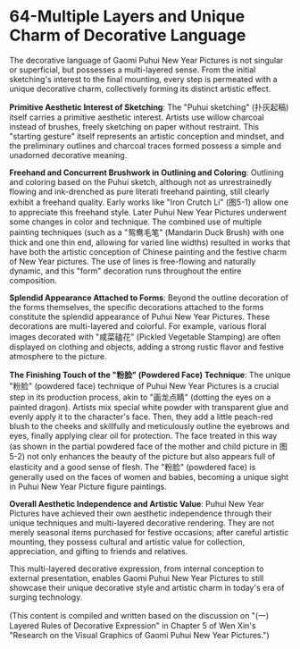 # 64-Multiple Layers and Unique Charm of Decorative Language

The decorative language of Gaomi Puhui New Year Pictures is not singular or superficial, but possesses a multi-layered sense. From the initial sketching's interest to the final mounting, every step is permeated with a unique decorative charm, collectively forming its distinct artistic effect.

**Primitive Aesthetic Interest of Sketching**:
The "Puhui sketching" (扑灰起稿) itself carries a primitive aesthetic interest. Artists use willow charcoal instead of brushes, freely sketching on paper without restraint. This "starting gesture" itself represents an artistic conception and mindset, and the preliminary outlines and charcoal traces formed possess a simple and unadorned decorative meaning.

**Freehand and Concurrent Brushwork in Outlining and Coloring**:
Outlining and coloring based on the Puhui sketch, although not as unrestrainedly flowing and ink-drenched as pure literati freehand painting, still clearly exhibit a freehand quality. Early works like "Iron Crutch Li" (图5-1) allow one to appreciate this freehand style.
Later Puhui New Year Pictures underwent some changes in color and technique. The combined use of multiple painting techniques (such as a "鸳鸯毛笔" (Mandarin Duck Brush) with one thick and one thin end, allowing for varied line widths) resulted in works that have both the artistic conception of Chinese painting and the festive charm of New Year pictures. The use of lines is free-flowing and naturally dynamic, and this "form" decoration runs throughout the entire composition.

**Splendid Appearance Attached to Forms**:
Beyond the outline decoration of the forms themselves, the specific decorations attached to the forms constitute the splendid appearance of Puhui New Year Pictures. These decorations are multi-layered and colorful. For example, various floral images decorated with "咸菜磕花" (Pickled Vegetable Stamping) are often displayed on clothing and objects, adding a strong rustic flavor and festive atmosphere to the picture.

**The Finishing Touch of the "粉脸" (Powdered Face) Technique**:
The unique "粉脸" (powdered face) technique of Puhui New Year Pictures is a crucial step in its production process, akin to "画龙点睛" (dotting the eyes on a painted dragon). Artists mix special white powder with transparent glue and evenly apply it to the character's face. Then, they add a little peach-red blush to the cheeks and skillfully and meticulously outline the eyebrows and eyes, finally applying clear oil for protection. The face treated in this way (as shown in the partial powdered face of the mother and child picture in 图5-2) not only enhances the beauty of the picture but also appears full of elasticity and a good sense of flesh. The "粉脸" (powdered face) is generally used on the faces of women and babies, becoming a unique sight in Puhui New Year Picture figure paintings.

**Overall Aesthetic Independence and Artistic Value**:
Puhui New Year Pictures have achieved their own aesthetic independence through their unique techniques and multi-layered decorative rendering. They are not merely seasonal items purchased for festive occasions; after careful artistic mounting, they possess cultural and artistic value for collection, appreciation, and gifting to friends and relatives.

This multi-layered decorative expression, from internal conception to external presentation, enables Gaomi Puhui New Year Pictures to still showcase their unique decorative style and artistic charm in today's era of surging technology.

(This content is compiled and written based on the discussion on "(一) Layered Rules of Decorative Expression" in Chapter 5 of Wen Xin's "Research on the Visual Graphics of Gaomi Puhui New Year Pictures.")
